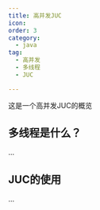 ```yaml
---
title: 高并发JUC
icon:
order: 3
category:
  - java
tag:
  - 高并发
  - 多线程
  - JUC

---
```


这是一个高并发JUC的概览

<!-- more -->

## 多线程是什么？

...

## JUC的使用

...
